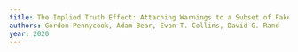 ```yaml
---
title: The Implied Truth Effect: Attaching Warnings to a Subset of Fake News Headlines Increases Perceived Accuracy of Headlines Without Warnings
authors: Gordon Pennycook, Adam Bear, Evan T. Collins, David G. Rand
year: 2020
---
```



